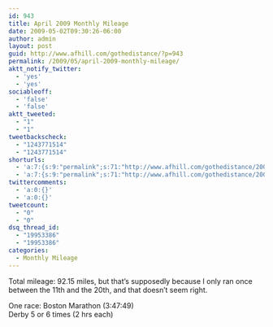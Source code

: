 ```yaml
---
id: 943
title: April 2009 Monthly Mileage
date: 2009-05-02T09:30:26-06:00
author: admin
layout: post
guid: http://www.afhill.com/gothedistance/?p=943
permalink: /2009/05/april-2009-monthly-mileage/
aktt_notify_twitter:
  - 'yes'
  - 'yes'
sociableoff:
  - 'false'
  - 'false'
aktt_tweeted:
  - "1"
  - "1"
tweetbackscheck:
  - "1243771514"
  - "1243771514"
shorturls:
  - 'a:7:{s:9:"permalink";s:71:"http://www.afhill.com/gothedistance/2009/05/april-2009-monthly-mileage/";s:7:"tinyurl";s:25:"http://tinyurl.com/qlu33t";s:4:"isgd";s:17:"http://is.gd/zqQQ";s:5:"bitly";s:19:"http://bit.ly/CxTrP";s:5:"snipr";s:22:"http://snipr.com/hxip1";s:5:"snurl";s:22:"http://snurl.com/hxip1";s:7:"snipurl";s:24:"http://snipurl.com/hxip1";}'
  - 'a:7:{s:9:"permalink";s:71:"http://www.afhill.com/gothedistance/2009/05/april-2009-monthly-mileage/";s:7:"tinyurl";s:25:"http://tinyurl.com/qlu33t";s:4:"isgd";s:17:"http://is.gd/zqQQ";s:5:"bitly";s:19:"http://bit.ly/CxTrP";s:5:"snipr";s:22:"http://snipr.com/hxip1";s:5:"snurl";s:22:"http://snurl.com/hxip1";s:7:"snipurl";s:24:"http://snipurl.com/hxip1";}'
twittercomments:
  - 'a:0:{}'
  - 'a:0:{}'
tweetcount:
  - "0"
  - "0"
dsq_thread_id:
  - "19953386"
  - "19953386"
categories:
  - Monthly Mileage
---
```

Total mileage: 92.15 miles, but that&#8217;s supposedly because I only ran once between the 11th and the 20th, and that doesn&#8217;t seem right.

One race: Boston Marathon (3:47:49)  
Derby 5 or 6 times (2 hrs each)